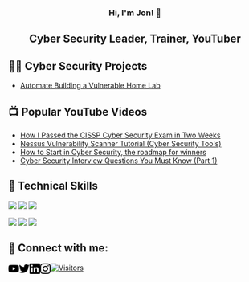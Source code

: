 <h3 align="center">
  Hi, I'm Jon! 👋
</h3>
  
<h2 align="center">
    Cyber Security Leader, Trainer, YouTuber
</h2>

## 👨‍💻 Cyber Security Projects

- [Automate Building a Vulnerable Home Lab](https://github.com/JonGood/vulhab-lab)

## 📺 Popular YouTube Videos

- [How I Passed the CISSP Cyber Security Exam in Two Weeks](https://youtu.be/-HG1PTcDd60)
- [Nessus Vulnerability Scanner Tutorial (Cyber Security Tools)](https://youtu.be/x87gbgQD4eg)
- [How to Start in Cyber Security, the roadmap for winners](https://youtu.be/nfUuO86VUjk)
- [Cyber Security Interview Questions You Must Know (Part 1)](https://youtu.be/jb7T26soBo0)


## 💼 Technical Skills

![](https://img.shields.io/badge/Code-Bash-informational?style=flat&logo=gnu-bash&color=4EAA25)
![](https://img.shields.io/badge/Code-PowerShell-informational?style=flat&logo=powershell&color=5391FE)
![](https://img.shields.io/badge/Code-Python-informational?style=flat&logo=python&color=3776AB)

![](https://img.shields.io/badge/OS-Linux-informational?style=flat&logo=linux&color=FCC624)
![](https://img.shields.io/badge/OS-Windows-informational?style=flat&logo=windows&color=0078D6)
![](https://img.shields.io/badge/OS-macOS-informational?style=flat&logo=macOS&color=000000)


## 🤳 Connect with me:
<a href="https://www.youtube.com/jongoodcyber/"><img align="left" src="https://raw.githubusercontent.com/jongood/jongood/main/images/youtube.svg" alt="Jon Good | YouTube" width="21px"/></a>

<a href="https://www.twitter.com/jongoodcyber/"><img align="left" src="https://raw.githubusercontent.com/jongood/jongood/main/images/twitter.svg" alt="Jon Good | Twitter" width="21px"/></a>

<a href="https://www.linkedin.com/in/jongoodcyber/"><img align="left" src="https://raw.githubusercontent.com/jongood/jongood/main/images/linkedin.svg" alt="Jon Good | LinkedIn" width="21px"/></a>

<a href="https://www.instagram.com/jongoodcyber/"><img align="left" src="https://raw.githubusercontent.com/jongood/jongood/main/images/instagram.svg" alt="Jon Good | Instagram" width="21px"/></a>

[![Visitors](https://visitor-badge.glitch.me/badge?page_id=JonGood.JonGood)](https://www.JonGood.com/)


<!--
**JonGood/JonGood** is a ✨ _special_ ✨ repository because its `README.md` (this file) appears on your GitHub profile.

Here are some ideas to get you started:

- 🔭 I’m currently working on ...
- 🌱 I’m currently learning ...
- 👯 I’m looking to collaborate on ...
- 🤔 I’m looking for help with ...
- 💬 Ask me about ...
- 📫 How to reach me: ...
- 😄 Pronouns: ...
- ⚡ Fun fact: ...
-->
